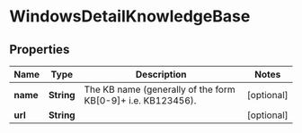 
# WindowsDetailKnowledgeBase

## Properties
Name | Type | Description | Notes
------------ | ------------- | ------------- | -------------
**name** | **String** | The KB name (generally of the form KB[0-9]+ i.e. KB123456). |  [optional]
**url** | **String** |  |  [optional]



